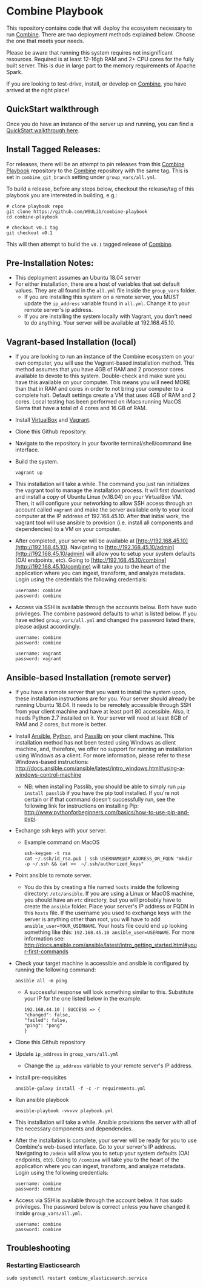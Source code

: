 # Combine Playbook
This repository contains code that will deploy the ecosystem necessary to run [Combine](https://github.com/WSULib/combine). There are two deployment methods explained below. Choose the one that meets your needs.

Please be aware that running this system requires not insignificant resources. Required is at least 12-16gb RAM and 2+ CPU cores for the fully built server.  This is due in large part to the memory requirements of Apache Spark.

If you are looking to test-drive, install, or develop on [Combine](https://github.com/WSULib/combine), you have arrived at the right place!

## QuickStart walkthrough
Once you do have an instance of the server up and running, you can find a [QuickStart walkthrough here](https://github.com/WSULib/combine/blob/dev/docs/quickstart.md).

## Install Tagged Releases:
For releases, there will be an attempt to pin releases from this [Combine Playbook](https://github.com/WSULib/combine-playbook) repository to the [Combine](https://github.com/WSULib/combine) repository with the same tag.  This is set in `combine_git_branch` setting under `group_vars/all.yml`.  

To build a release, before any steps below, checkout the release/tag of this playbook you are interested in building, e.g.:

```
# clone playbook repo
git clone https://github.com/WSULib/combine-playbook
cd combine-playbook

# checkout v0.1 tag
git checkout v0.1 
```

This will then attempt to build the `v0.1` tagged release of [Combine](https://github.com/WSULib/combine).

## Pre-Installation Notes:
 * This deployment assumes an Ubuntu 18.04 server
 * For either installation, there are a host of variables that set default values. They are all found in the `all.yml` file inside the `group_vars` folder.
   * If you are installing this system on a remote server, you MUST update the `ip_address` variable found in `all.yml`. Change it to your remote server's ip address.
   * If you are installing the system locally with Vagrant, you don't need to do anything. Your server will be available at 192.168.45.10.


## Vagrant-based Installation (local)

 * If you are looking to run an instance of the Combine ecosystem on your own computer, you will use the Vagrant-based installation method. This method assumes that you have 4GB of RAM and 2 processor cores available to devote to this system. Double-check and make sure you have this available on your computer. This means you will need MORE than that in RAM and cores in order to not bring your computer to a complete halt. Default settings create a VM that uses 4GB of RAM and 2 cores. Local testing has been performed on iMacs running MacOS Sierra that have a total of 4 cores and 16 GB of RAM.

 * Install [VirtualBox](https://www.virtualbox.org/) and [Vagrant](https://www.vagrantup.com/).

 * Clone this Github repository.

 * Navigate to the repository in your favorite terminal/shell/command line interface.

 * Build the system.
   ```
   vagrant up
   ```
 * This installation will take a while. The command you just ran initializes the vagrant tool to manage the installation process. It will first download and install a copy of Ubuntu Linux (v.18.04) on your VirtualBox VM. Then, it will configure your networking to allow SSH access through an account called `vagrant` and make the server available only to your local computer at the IP address of 192.168.45.10. After that initial work, the vagrant tool will use ansible to provision (i.e. install all components and dependencies) to a VM on your computer.

 * After completed, your server will be available at [http://192.168.45.10](http://192.168.45.10). Navigating to [http://192.168.45.10/admin](http://192.168.45.10/admin) will allow you to setup your system defaults (OAI endpoints, etc). Going to [http://192.168.45.10/combine](http://192.168.45.10/combine) will take you to the heart of the application where you can ingest, transform, and analyze metadata. Login using the credentials the following credentials: 
   ```
   username: combine
   password: combine
   ```

 * Access via SSH is available through the accounts below. Both have sudo privileges. The combine password defaults to what is listed below. If you have edited `group_vars/all.yml` and changed the password listed there, please adjust accordingly.
    ```
    username: combine
    password: combine

    username: vagrant
    password: vagrant
    ```

## Ansible-based Installation (remote server)

 * If you have a remote server that you want to install the system upon, these installation instructions are for you. Your server should already be running Ubuntu 18.04. It needs to be remotely accessible through SSH from your client machine and have at least port 80 accessible. Also, it needs Python 2.7 installed on it. Your server will need at least 8GB of RAM and 2 cores, but more is better.

 * Install [Ansible](http://docs.ansible.com/ansible/latest/intro_installation.html), [Python](https://www.python.org/), and [Passlib](https://pypi.python.org/pypi/passlib) on your client machine. This installation method has not been tested using Windows as client machine, and, therefore, we offer no support for running an installation using Windows as a client. For more information, please refer to these Windows-based instructions: http://docs.ansible.com/ansible/latest/intro_windows.html#using-a-windows-control-machine
   * NB: when installing Passlib, you should be able to simply run `pip install passlib` if you have the pip tool installed. If you're not certain or if that command doesn't successfully run, see the following link for instructions on installing Pip: http://www.pythonforbeginners.com/basics/how-to-use-pip-and-pypi.

 * Exchange ssh keys with your server. 
   * Example command on MacOS

     ```
     ssh-keygen -t rsa
     cat ~/.ssh/id_rsa.pub | ssh USERNAME@IP_ADDRESS_OR_FQDN "mkdir -p ~/.ssh && cat >>  ~/.ssh/authorized_keys"
     ```

 * Point ansible to remote server. 
   * You do this by creating a file named `hosts` inside the following directory: `/etc/ansible`. If you are using a Linux or MacOS machine, you should have an `etc` directory, but you will probably have to create the `ansible` folder. Place your server's IP address or FQDN in this `hosts` file. If the username you used to exchange keys with the server is anything other than root, you will have to add `ansible_user=YOUR_USERNAME`. Your hosts file could end up looking something like this: `192.168.45.10 ansible_user=USERNAME`. For more information see: http://docs.ansible.com/ansible/latest/intro_getting_started.html#your-first-commands

 * Check your target machine is accessible and ansible is configured by running the following command:
   ```
   ansible all -m ping
   ```
   * A successful response will look something similar to this. Substitute your IP for the one listed below in the example.
     ```
     192.168.44.10 | SUCCESS => {
     "changed": false, 
     "failed": false, 
     "ping": "pong"
     }
     ```

 * Clone this Github repository

 * Update `ip_address` in `group_vars/all.yml`
   * Change the `ip_address` variable to your remote server's IP address.

 * Install pre-requisites
   ```
   ansible-galaxy install -f -c -r requirements.yml
   ```

 * Run ansible playbook
   ```
   ansible-playbook -vvvvv playbook.yml
   ```

 * This installation will take a while. Ansible provisions the server with all of the necessary components and dependencies.

 * After the installation is complete, your server will be ready for you to use Combine's web-based interface. Go to your server's IP address. Navigating to `/admin` will allow you to setup your system defaults (OAI endpoints, etc). Going to `/combine` will take you to the heart of the application where you can ingest, transform, and analyze metadata. Login using the following credentials: 
   ```
   username: combine
   password: combine
   ```

 * Access via SSH is available through the account below. It has sudo privileges. The password below is correct unless you have changed it inside `group_vars/all.yml`.
   ```
   username: combine
   password: combine
   ```
   
## Troubleshooting

### Restarting Elasticsearch
```
sudo systemctl restart combine_elasticsearch.service
```

